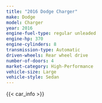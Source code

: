 ```yaml
---
title: "2016 Dodge Charger"
make: Dodge
model: Charger
year: 2016
engine-fuel-type: regular unleaded
engine-hp: 370
engine-cylinders: 8
transmission-type: Automatic
driven-wheels: Rear wheel drive
number-of-doors: 4
market-category: High-Performance
vehicle-size: Large
vehicle-style: Sedan
---
```


{{< car_info >}}
